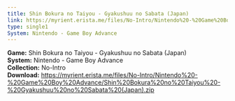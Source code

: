 ```yaml
---
title: Shin Bokura no Taiyou - Gyakushuu no Sabata (Japan)
link: https://myrient.erista.me/files/No-Intro/Nintendo%20-%20Game%20Boy%20Advance/Shin%20Bokura%20no%20Taiyou%20-%20Gyakushuu%20no%20Sabata%20(Japan).zip
type: single1
System: Nintendo - Game Boy Advance
---
```

<b>Game:</b> Shin Bokura no Taiyou - Gyakushuu no Sabata (Japan)<br>
<b>System:</b> Nintendo - Game Boy Advance<br>
<b>Collection:</b> No-Intro<br>
<b>Download:</b> https://myrient.erista.me/files/No-Intro/Nintendo%20-%20Game%20Boy%20Advance/Shin%20Bokura%20no%20Taiyou%20-%20Gyakushuu%20no%20Sabata%20(Japan).zip